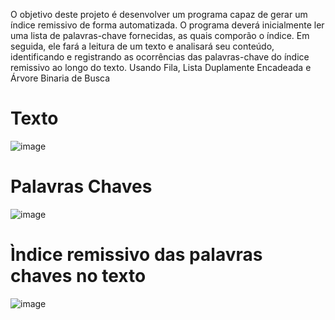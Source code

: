 O objetivo deste projeto é desenvolver um programa capaz de gerar um índice remissivo de forma automatizada. O programa deverá inicialmente ler uma lista de palavras-chave fornecidas, as quais comporão o índice. Em seguida, ele fará a leitura de um texto e analisará seu conteúdo, identificando e registrando as ocorrências das palavras-chave do índice remissivo ao longo do texto. Usando Fila, Lista Duplamente Encadeada e Árvore Binaria de Busca

# Texto
![image](https://github.com/user-attachments/assets/9d79b688-8d5e-497b-b8f1-44d9cebad0ce)

# Palavras Chaves
![image](https://github.com/user-attachments/assets/eef23b3f-2f88-477d-8e47-835404a233ad)

# Ìndice remissivo das palavras chaves no texto

![image](https://github.com/AlvesAlbano/EstruturaDados/assets/148901882/c267d633-5e6f-4c8e-82e2-d5a0359d1336)
